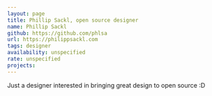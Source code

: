 ```yaml
---
layout: page
title: Phillip Sackl, open source designer
name: Phillip Sackl
github: https://github.com/phlsa
url: https://philippsackl.com
tags: designer
availability: unspecified
rate: unspecified
projects:
---
```


Just a designer interested in bringing great design to open source :D
